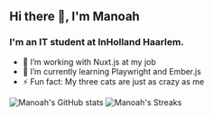 ## Hi there 👋, I'm Manoah
### I'm an IT student at InHolland Haarlem.
- 🔭 I’m working with Nuxt.js at my job
- 🌱 I’m currently learning Playwright and Ember.js
- ⚡ Fun fact: My three cats are just as crazy as me

![Manoah's GitHub stats](https://github-readme-stats.vercel.app/api?username=mtdvlpr&show_icons=true&theme=transparent)
![Manoah's Streaks](https://streak-stats.demolab.com/?user=mtdvlpr&theme=dark&ring=025bda&fire=025bda&currStreakLabel=025bda&background=00000000&currStreakNum=417e87&sideLabels=025bda&sideNums=417e87)
